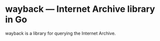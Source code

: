 # wayback — Internet Archive library in Go

wayback is a library for querying the Internet Archive.
